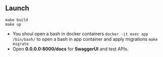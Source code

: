 ## Launch
```
make build
make up
```
* You shoul open a bash in docker containers
```docker -it exec app /bin/bash/``` to open a bash in app container and apply migrations ```make migrate```
* Open **0.0.0.0:8000/docs** for **SwaggerUI** and test APIs.